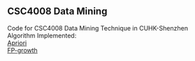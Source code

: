 ## CSC4008 Data Mining
Code for CSC4008 Data Mining Technique in CUHK-Shenzhen  
Algorithm Implemented:  
[Apriori](https://github.com/ZhihaoXu/dataMining/blob/master/Apriori.py)  
[FP-growth](https://github.com/ZhihaoXu/dataMining/blob/master/FPgrowth.py)
